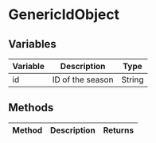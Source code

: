# GenericIdObject

## Variables
| Variable | Description | Type |
|----------|-------------|------|
| id | ID of the season | String |

## Methods
| Method | Description | Returns |
|--------|-------------|---------|